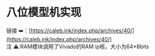 # 八位模型机实现
链接 ➡️：[https://caleb.ink/index.php/archives/40/](https://caleb.ink/index.php/archives/40/)  
注 ⚠️:RAM模块调用了Vivado的RAM ip核，大小为64*8bits  